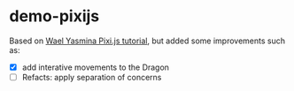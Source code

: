 # demo-pixijs

Based on [Wael Yasmina Pixi.js tutorial](https://www.youtube.com/watch?v=ajaduDDePIY&t=971), but added some improvements such as:

- [x] add interative movements to the Dragon
- [ ] Refacts: apply separation of concerns
